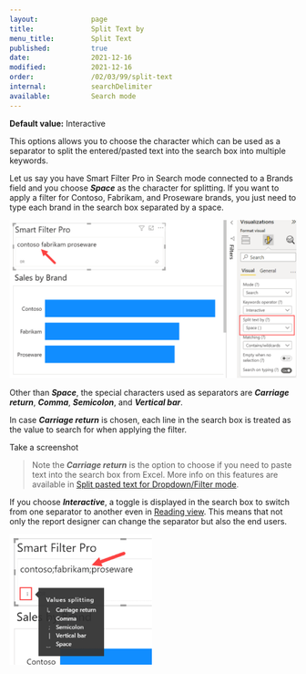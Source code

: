 ```yaml
---
layout:             page
title:              Split Text by
menu_title:         Split Text
published:          true
date:               2021-12-16
modified:           2021-12-16
order:              /02/03/99/split-text
internal:           searchDelimiter
available:          Search mode
---
```

**Default value:** Interactive

This options allows you to choose the character which can be used as a separator to split the entered/pasted text into the search box into multiple keywords. 

Let us say you have Smart Filter Pro in Search mode connected to a Brands field and you choose ***Space*** as the character for splitting. If you want to apply a filter for Contoso, Fabrikam, and Proseware brands, you just need to type each brand in the search box separated by a space. 

<img src="images/split-text-1.png" width="750">


Other than ***Space***, the special characters used as separators are ***Carriage return***, ***Comma***, ***Semicolon***, and ***Vertical bar***.

In case ***Carriage return*** is chosen, each line in the search box is treated as the value to search for when applying the filter.

<todo assign="twinkle">Take a screenshot</todo>

> Note the ***Carriage return*** is the option to choose if you need to paste text into the search box from Excel. More info on this features are available in [Split pasted text for Dropdown/Filter mode](split-pasted-text#pasting-from-excel).

If you choose ***Interactive***, a toggle is displayed in the search box to switch from one separator to another even in [Reading view](../../general/interactive-modes). This means that not only the report designer can change the separator but also the end users.

<img src="images/split-text-2.png" width="250">